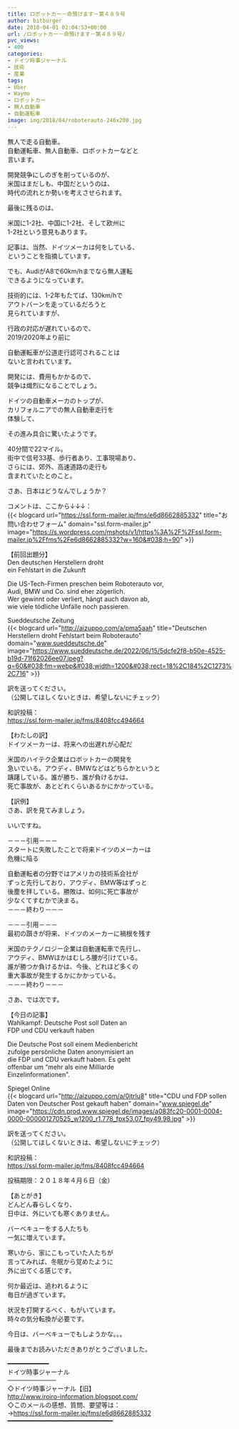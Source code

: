 ```yaml
---
title: ロボットカー－命預けます－第４８９号
author: bitburger
date: 2018-04-01 02:04:53+00:00
url: /ロボットカー－命預けます－第４８９号/
pvc_views:
- 400
categories:
- ドイツ時事ジャーナル
- 技術
- 産業
tags:
- Uber
- Waymo
- ロボットカー
- 無人自動車
- 自動運転車
image: img/2018/04/roboterauto-246x200.jpg
---
```

無人で走る自動車。  
自動運転車、無人自動車、ロボットカーなどと  
言います。  
  
開発競争にしのぎを削っているのが、  
米国はまだしも、中国だというのは、  
時代の流れとか勢いを考えさせられます。 

最後に残るのは、  
  
米国に1-2社、中国に1-2社、そして欧州に  
1-2社という意見もあります。  
  
記事は、当然、ドイツメーカは何をしている、  
ということを指摘しています。 

でも、AudiがA8で60km/hまでなら無人運転  
できるようになっています。  
  
技術的には、1-2年もたてば、130km/hで  
アウトバーンを走っているだろうと  
見られていますが、  
  
行政の対応が遅れているので、  
2019/2020年より前に  
  
自動運転車が公道走行認可されることは  
ないと言われています。 

開発には、費用もかかるので、  
競争は熾烈になることでしょう。  
  
ドイツの自動車メーカのトップが、  
カリフォルニアでの無人自動車走行を  
体験して、  
  
その進み具合に驚いたようです。  
  
40分間で22マイル。  
街中で信号33基、歩行者あり、工事現場あり、  
さらには、郊外、高速道路の走行も  
含まれていたとのこと。  
  
さあ、日本はどうなんでしょうか？ 

コメントは、ここから↓↓↓：  
{{< blogcard url="https://ssl.form-mailer.jp/fms/e6d8662885332" title="&#12362;&#21839;&#12356;&#21512;&#12431;&#12379;&#12501;&#12457;&#12540;&#12512;" domain="ssl.form-mailer.jp" image="https://s.wordpress.com/mshots/v1/https%3A%2F%2Fssl.form-mailer.jp%2Ffms%2Fe6d8662885332?w=160&#038;h=90" >}} 

【前回出題分】  
Den deutschen Herstellern droht  
ein Fehlstart in die Zukunft  
  
Die US-Tech-Firmen preschen beim Roboterauto vor,  
Audi, BMW und Co. sind eher zögerlich.  
Wer gewinnt oder verliert, hängt auch davon ab,  
wie viele tödliche Unfälle noch passieren.  
  
Sueddeutsche Zeitung  
{{< blogcard url="http://aizuppo.com/a/pma5aah" title="Deutschen Herstellern droht Fehlstart beim Roboterauto" domain="www.sueddeutsche.de" image="https://www.sueddeutsche.de/2022/06/15/5dcfe2f8-b50e-4525-b19d-71f62026ee07.jpeg?q=60&#038;fm=webp&#038;width=1200&#038;rect=18%2C184%2C1273%2C716" >}} 

訳を送ってください。  
（公開してほしくないときは、希望しないにチェック）  
  
和訳投稿：  
 <https://ssl.form-mailer.jp/fms/8408fcc494664> 

【わたしの訳】  
ドイツメーカーは、将来への出遅れが心配だ  
  
米国のハイテク企業はロボットカーの開発を  
急いでいる。アウディ、BMWなどはどちらかというと  
躊躇している。誰が勝ち、誰が負けるかは、  
死亡事故が、あとどれくらいあるかにかかっている。 

【訳例】  
さあ、訳を見てみましょう。  
  
いいですね。 

－－－引用－－－  
スタートに失敗したことで将来ドイツのメーカーは  
危機に陥る  
  
自動運転者の分野ではアメリカの技術系会社が  
ずっと先行しており、アウディ、BMW等はずっと  
後塵を拝している。勝敗は、如何に死亡事故が  
少なくてすむかで決まる。  
－－－終わり－－－ 

－－－引用－－－  
最初の躓きが将来、ドイツのメーカーに禍根を残す  
  
米国のテクノロジー企業は自動運転車で先行し、  
アウディ、BMWほかはむしろ腰が引けている。  
誰が勝つか負けるかは、今後、どれほど多くの  
重大事故が発生するかにかかっている。  
－－－終わり－－－ 

さあ、では次です。  
  
【今日の記事】  
Wahlkampf: Deutsche Post soll Daten an  
FDP und CDU verkauft haben  
  
Die Deutsche Post soll einem Medienbericht  
zufolge persönliche Daten anonymisiert an  
die FDP und CDU verkauft haben. Es geht  
offenbar um &#8220;mehr als eine Milliarde  
Einzelinformationen&#8221;.  
  
Spiegel Online  
{{< blogcard url="http://aizuppo.com/a/0jtrlu8" title="CDU und FDP sollen Daten von Deutscher Post gekauft haben" domain="www.spiegel.de" image="https://cdn.prod.www.spiegel.de/images/a083fc20-0001-0004-0000-000001270525_w1200_r1.778_fpx53.07_fpy49.98.jpg" >}} 

訳を送ってください。  
（公開してほしくないときは、希望しないにチェック）  
  
和訳投稿：  
 <https://ssl.form-mailer.jp/fms/8408fcc494664>  
  
投稿期限：２０１８年４月６日（金） 

【あとがき】  
どんどん春らしくなり、  
日中は、外にいても寒くありません。  
  
バーベキューをする人たちも  
一気に増えています。  
  
寒いから、家にこもっていた人たちが  
言ってみれば、冬眠から覚めたように  
外に出てくる感じです。  
  
何か最近は、追われるように  
毎日が過ぎています。  
  
状況を打開するべく、もがいています。  
時々の気分転換が必要です。  
  
今日は、バーベキューでもしようかな。。。  
  
最後までお読みいただきありがとうございました。 

━━━━━━━━━━━  
ドイツ時事ジャーナル  
───────────  
◇ドイツ時事ジャーナル【旧】  
<http://www.iroiro-information.blogspot.com/>  
◇このメールの感想、質問、要望等は：  
-><https://ssl.form-mailer.jp/fms/e6d8662885332>  
━━━━━━━━━━━━━━━━━━━━━━━━━━━━